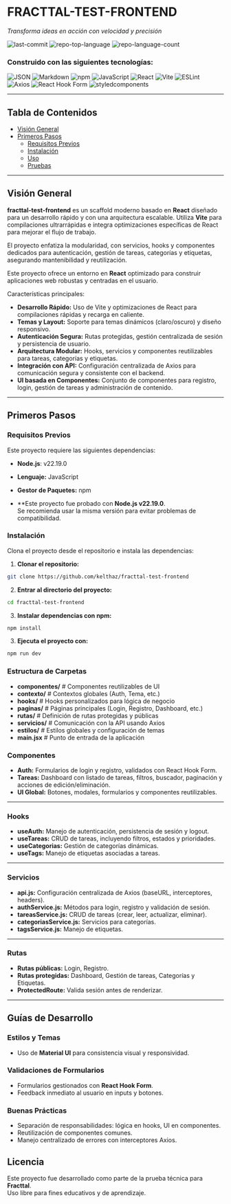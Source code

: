 # FRACTTAL-TEST-FRONTEND
*Transforma ideas en acción con velocidad y precisión*

![last-commit](https://img.shields.io/github/last-commit/kelthaz/fracttal-test-frontend?style=flat&logo=git&logoColor=white&color=0080ff)
![repo-top-language](https://img.shields.io/github/languages/top/kelthaz/fracttal-test-frontend?style=flat&color=0080ff)
![repo-language-count](https://img.shields.io/github/languages/count/kelthaz/fracttal-test-frontend?style=flat&color=0080ff)

### Construido con las siguientes tecnologías:
![JSON](https://img.shields.io/badge/JSON-000000.svg?style=flat&logo=JSON&logoColor=white)
![Markdown](https://img.shields.io/badge/Markdown-000000.svg?style=flat&logo=Markdown&logoColor=white)
![npm](https://img.shields.io/badge/npm-CB3837.svg?style=flat&logo=npm&logoColor=white)
![JavaScript](https://img.shields.io/badge/JavaScript-F7DF1E.svg?style=flat&logo=JavaScript&logoColor=black)
![React](https://img.shields.io/badge/React-61DAFB.svg?style=flat&logo=React&logoColor=black)
![Vite](https://img.shields.io/badge/Vite-646CFF.svg?style=flat&logo=Vite&logoColor=white)
![ESLint](https://img.shields.io/badge/ESLint-4B32C3.svg?style=flat&logo=ESLint&logoColor=white)
![Axios](https://img.shields.io/badge/Axios-5A29E4.svg?style=flat&logo=Axios&logoColor=white)
![React Hook Form](https://img.shields.io/badge/React%20Hook%20Form-EC5990.svg?style=flat&logo=React-Hook-Form&logoColor=white)
![styledcomponents](https://img.shields.io/badge/styledcomponents-DB7093.svg?style=flat&logo=styled-components&logoColor=white)

---

##  Tabla de Contenidos
- [Visión General](#visión-general)
- [Primeros Pasos](#primeros-pasos)
  - [Requisitos Previos](#requisitos-previos)
  - [Instalación](#instalación)
  - [Uso](#uso)
  - [Pruebas](#pruebas)

---

## Visión General
**fracttal-test-frontend** es un scaffold moderno basado en **React** diseñado para un desarrollo rápido y con una arquitectura escalable. Utiliza **Vite** para compilaciones ultrarrápidas e integra optimizaciones específicas de React para mejorar el flujo de trabajo.  

El proyecto enfatiza la modularidad, con servicios, hooks y componentes dedicados para autenticación, gestión de tareas, categorías y etiquetas, asegurando mantenibilidad y reutilización.  

Este proyecto ofrece un entorno en **React** optimizado para construir aplicaciones web robustas y centradas en el usuario.  

Características principales:
-  **Desarrollo Rápido:** Uso de Vite y optimizaciones de React para compilaciones rápidas y recarga en caliente.  
-  **Temas y Layout:** Soporte para temas dinámicos (claro/oscuro) y diseño responsivo.  
-  **Autenticación Segura:** Rutas protegidas, gestión centralizada de sesión y persistencia de usuario.  
-  **Arquitectura Modular:** Hooks, servicios y componentes reutilizables para tareas, categorías y etiquetas.  
-  **Integración con API:** Configuración centralizada de Axios para comunicación segura y consistente con el backend.  
-  **UI basada en Componentes:** Conjunto de componentes para registro, login, gestión de tareas y administración de contenido.  

---

##  Primeros Pasos

###  Requisitos Previos
Este proyecto requiere las siguientes dependencias:
- **Node.js**: v22.19.0  
- **Lenguaje:** JavaScript  
- **Gestor de Paquetes:** npm  

- **Este proyecto fue probado con **Node.js v22.19.0**.  
Se recomienda usar la misma versión para evitar problemas de compatibilidad.

###  Instalación
Clona el proyecto desde el repositorio e instala las dependencias:

1. **Clonar el repositorio:**
```sh
git clone https://github.com/kelthaz/fracttal-test-frontend
```

2. **Entrar al directorio del proyecto:**
```sh
cd fracttal-test-frontend
```

3. **Instalar dependencias con npm:**
```sh
npm install
```

3. **Ejecuta el proyecto con:**
```sh
npm run dev
```


###  Estructura de Carpetas
- **componentes/** # Componentes reutilizables de UI
- **contexto/** # Contextos globales (Auth, Tema, etc.)
- **hooks/** # Hooks personalizados para lógica de negocio
- **paginas/** # Páginas principales (Login, Registro, Dashboard, etc.)
- **rutas/** # Definición de rutas protegidas y públicas
- **servicios/** # Comunicación con la API usando Axios
- **estilos/** # Estilos globales y configuración de temas
- **main.jsx** # Punto de entrada de la aplicación


### Componentes
- **Auth:** Formularios de login y registro, validados con React Hook Form.  
- **Tareas:** Dashboard con listado de tareas, filtros, buscador, paginación y acciones de edición/eliminación.  
- **UI Global:** Botones, modales, formularios y componentes reutilizables.  

---

###  Hooks
- **useAuth:** Manejo de autenticación, persistencia de sesión y logout.  
- **useTareas:** CRUD de tareas, incluyendo filtros, estados y prioridades.  
- **useCategorias:** Gestión de categorías dinámicas.  
- **useTags:** Manejo de etiquetas asociadas a tareas.  

---

### Servicios
- **api.js:** Configuración centralizada de Axios (baseURL, interceptores, headers).  
- **authService.js:** Métodos para login, registro y validación de sesión.  
- **tareasService.js:** CRUD de tareas (crear, leer, actualizar, eliminar).  
- **categoriasService.js:** Servicios para categorías.  
- **tagsService.js:** Manejo de etiquetas.  

---

###  Rutas
- **Rutas públicas:** Login, Registro.  
- **Rutas protegidas:** Dashboard, Gestión de tareas, Categorías y Etiquetas.  
- **ProtectedRoute:** Valida sesión antes de renderizar.  

---

##  Guías de Desarrollo

###  Estilos y Temas
- Uso de **Material UI** para consistencia visual y responsividad. 

### Validaciones de Formularios
- Formularios gestionados con **React Hook Form**.  
- Feedback inmediato al usuario en inputs y botones.  

### Buenas Prácticas
- Separación de responsabilidades: lógica en hooks, UI en componentes.  
- Reutilización de componentes comunes.  
- Manejo centralizado de errores con interceptores Axios. 

## Licencia
Este proyecto fue desarrollado como parte de la prueba técnica para **Fracttal**.  
Uso libre para fines educativos y de aprendizaje.  
